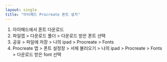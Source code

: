 ```yaml
---
layout: single
title: "아이패드 Procreate 폰트 설치"
---
```


1. 아이패드에서 폰트 다운로드
2. 파일앱 > 다운로드 폴더 > 다운로드 받은 폰트 선택
3. 공유 > 파일에 저장 > 나의 ipad > Procreate > Fonts
4. Procreate 앱 > 폰트 설정창 > 서체 불러오기 > 나의 ipad > Procreate > Fonts > 다운로드 받은 font 선택
